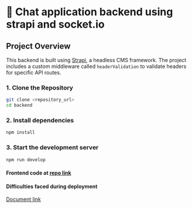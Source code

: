# 🚀 Chat application backend using strapi and socket.io

## Project Overview
This backend is built using [Strapi](https://strapi.io/), a headless CMS framework. The project includes a custom middleware called `headerValidation` to validate headers for specific API routes.

### 1. Clone the Repository
```bash
git clone <repository_url>
cd backend
```

### 2. Install dependencies
```bash
npm install
```

### 3. Start the development server
```bash
npm run develop
```

#### Frontend code at [repo link](https://github.com/lahariSane/chat-frontend)

#### Difficulties faced during deployment
[Document link](https://docs.google.com/document/d/1z39qT6G0VOypFQnmS4vZ_dnU4KgxVOO9U5q49CJxsvc/edit?usp=sharing)
